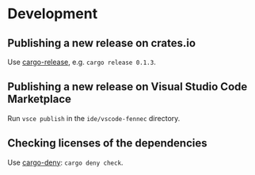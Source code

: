 # Development

## Publishing a new release on crates.io

Use [cargo-release](https://github.com/crate-ci/cargo-release), e.g. `cargo release 0.1.3`.

## Publishing a new release on Visual Studio Code Marketplace

Run `vsce publish` in the `ide/vscode-fennec` directory.

## Checking licenses of the dependencies

Use [cargo-deny](https://github.com/EmbarkStudios/cargo-deny): `cargo deny check`.
